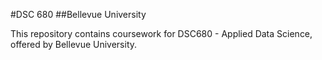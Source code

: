 #DSC 680
##Bellevue University

This repository contains coursework for DSC680 - Applied Data Science, offered by Bellevue University.
